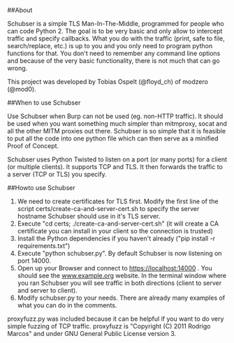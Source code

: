 ##About

Schubser is a simple TLS Man-In-The-Middle, programmed for people who can code Python 2. The goal is to be very basic and only allow to intercept traffic and specify callbacks. What you do with the traffic (print, safe to file, search/replace, etc.) is up to you and you only need to program python functions for that. You don't need to remember any command line options and because of the very basic functionality, there is not much that can go wrong.

This project was developed by Tobias Ospelt (@floyd_ch) of modzero (@mod0).

##When to use Schubser

Use Schubser when Burp can not be used (eg. non-HTTP traffic). It should be used when you want something much simpler than mitmproxy, socat and all the other MITM proxies out there. Schubser is so simple that it is feasible to put all the code into one python file which can then serve as a minified Proof of Concept.

Schubser uses Python Twisted to listen on a port (or many ports) for a client (or multiple clients). It supports TCP and TLS. It then forwards the traffic to a server (TCP or TLS) you specify.

##Howto use Schubser

1. We need to create certificates for TLS first. Modify the first line of the script certs/create-ca-and-server-cert.sh to specify the server hostname Schubser should use in it's TLS server.
2. Execute "cd certs; ./create-ca-and-server-cert.sh" (it will create a CA certificate you can install in your client so the connection is trusted)
3. Install the Python dependencies if you haven't already ("pip install -r requirements.txt")
4. Execute "python schubser.py". By default Schubser is now listening on port 14000.
5. Open up your Browser and connect to [https://localhost:14000](https://localhost:14000) . You should see the www.example.org website. In the terminal window where you ran Schubser you will see traffic in both directions (client to server and server to client).
6. Modify schubser.py to your needs. There are already many examples of what you can do in the comments.

proxyfuzz.py was included because it can be helpful if you want to do very simple fuzzing of TCP traffic. proxyfuzz is "Copyright (C) 2011 Rodrigo Marcos" and under GNU General Public License version 3.
